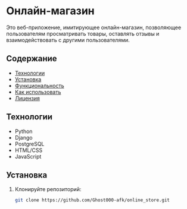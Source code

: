 # Онлайн-магазин

Это веб-приложение, имитирующее онлайн-магазин, позволяющее пользователям просматривать товары, оставлять отзывы и взаимодействовать с другими пользователями.

## Содержание

- [Технологии](#технологии)
- [Установка](#установка)
- [Функциональность](#функциональность)
- [Как использовать](#как-использовать)
- [Лицензия](#лицензия)

## Технологии

- Python
- Django
- PostgreSQL
- HTML/CSS
- JavaScript

## Установка

1. Клонируйте репозиторий:
   ```bash
   git clone https://github.com/Ghost000-afk/online_store.git
